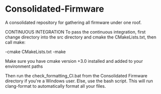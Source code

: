 # Consolidated-Firmware
A consolidated repository for gathering all firmware under one roof. 


CONTINUOUS INTEGRATION 
To pass the continuous integration, first change directory into the 
src directory and cmake the CMakeLists.txt, then call make:

-cmake CMakeLists.txt
-make

Make sure you have cmake version +3.0 installed and added to your 
environment paths

Then run the check_formatting_CI.bat from the Consolidated Firmware 
directory if you're a Windows user. Else, use the bash script. This 
will run clang-format to automatically format all your files.
